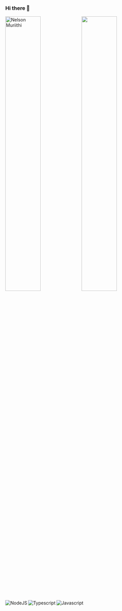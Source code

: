 ### Hi there 👋

<img align="left" width="47%" src="https://github-readme-stats.vercel.app/api?username=NelsonMK&show_icons=true&theme=radical&count_private=true&show_icons=true&include_all_commits=true" alt="Nelson Muriithi"/>

<img align="left" width="47%" src="https://github-readme-stats.vercel.app/api/top-langs/?username=NelsonMK&layout=compact&fetch=all" />

<img align="left" alt="NodeJS" src="https://img.shields.io/badge/node.js-6DA55F?style=for-the-badge&logo=node.js&logoColor=white" />
<img align="left" alt="Typescript" src="https://img.shields.io/badge/typescript-%23007ACC.svg?style=for-the-badge&logo=typescript&logoColor=white" />
<img alt="Javascript" src="https://img.shields.io/badge/javascript-%23323330.svg?style=for-the-badge&logo=javascript&logoColor=%23F7DF1E" />
  
